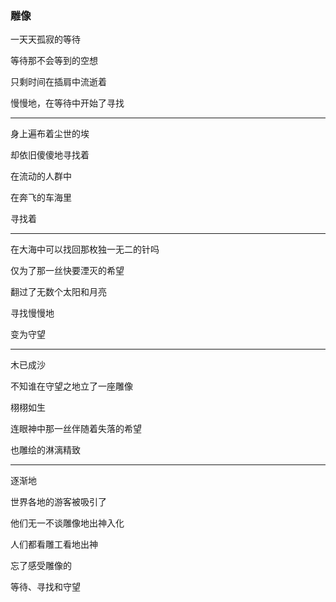 ### 雕像

一天天孤寂的等待

等待那不会等到的空想

只剩时间在插肩中流逝着

慢慢地，在等待中开始了寻找

---

身上遍布着尘世的埃

却依旧傻傻地寻找着

在流动的人群中

在奔飞的车海里

寻找着

--- 

在大海中可以找回那枚独一无二的针吗

仅为了那一丝快要湮灭的希望

翻过了无数个太阳和月亮

寻找慢慢地

变为守望

--- 

木已成沙

不知谁在守望之地立了一座雕像

栩栩如生

连眼神中那一丝伴随着失落的希望

也雕绘的淋漓精致

--- 

逐渐地

世界各地的游客被吸引了

他们无一不谈雕像地出神入化

人们都看雕工看地出神

忘了感受雕像的

等待、寻找和守望